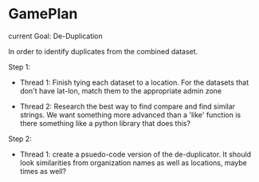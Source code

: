 GamePlan
===========

current Goal: De-Duplication

In order to identify duplicates from the combined dataset.

Step 1:

- Thread 1: Finish tying each dataset to a location. For the datasets that don't have lat-lon, match them to the appropriate admin zone

- Thread 2: Research the best way to find compare and find similar strings. We want something more advanced than a 'like' function
is there something like a python library that does this?

Step 2:

- Thread 1: create a psuedo-code version of the de-duplicator. It should look similarities from organization names as well as locations,
maybe times as well?
			
			



